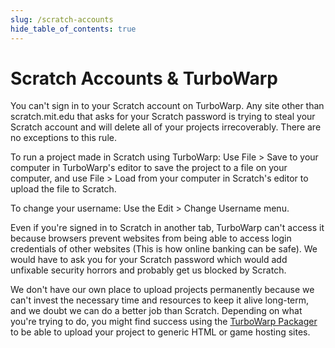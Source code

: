 ```yaml
---
slug: /scratch-accounts
hide_table_of_contents: true
---
```


# Scratch Accounts & TurboWarp

You can't sign in to your Scratch account on TurboWarp. Any site other than scratch.mit.edu that asks for your Scratch password is trying to steal your Scratch account and will delete all of your projects irrecoverably. There are no exceptions to this rule.

To run a project made in Scratch using TurboWarp: Use File > Save to your computer in TurboWarp's editor to save the project to a file on your computer, and use File > Load from your computer in Scratch's editor to upload the file to Scratch.

To change your username: Use the Edit > Change Username menu.

Even if you're signed in to Scratch in another tab, TurboWarp can't access it because browsers prevent websites from being able to access login credentials of other websites (This is how online banking can be safe). We would have to ask you for your Scratch password which would add unfixable security horrors and probably get us blocked by Scratch.

<!-- yes, placeholder exists, but it's not ready yet and I'm not sure if we are allowed to link to it -->
We don't have our own place to upload projects permanently because we can't invest the necessary time and resources to keep it alive long-term, and we doubt we can do a better job than Scratch. Depending on what you're trying to do, you might find success using the [TurboWarp Packager](https://packager.turbowarp.org/) to be able to upload your project to generic HTML or game hosting sites.
